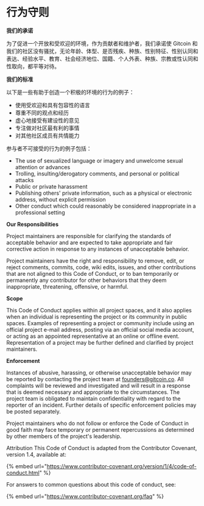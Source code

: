 # 行为守则

**我们的承诺**

为了促进一个开放和受欢迎的环境，作为贡献者和维护者，我们承诺使 Gitcoin 和我们的社区没有骚扰，无论年龄、体型、是否残疾、种族、性别特征、性别认同和表达、经验水平、教育、社会经济地位、国籍、个人外表、种族、宗教或性认同和性取向，都平等对待。

**我们的标准**

以下是一些有助于创造一个积极的环境的行为的例子：

* 使用受欢迎和具有包容性的语言
* 尊重不同的观点和经历
* 虚心地接受有建设性的意见
* 专注做对社区最有利的事情
* 对其他社区成员有共情能力

参与者不可接受的行为的例子包括：

* The use of sexualized language or imagery and unwelcome sexual attention or advances
* Trolling, insulting/derogatory comments, and personal or political attacks
* Public or private harassment
* Publishing others' private information, such as a physical or electronic address, without explicit permission
* Other conduct which could reasonably be considered inappropriate in a professional setting

**Our Responsibilities**

Project maintainers are responsible for clarifying the standards of acceptable behavior and are expected to take appropriate and fair corrective action in response to any instances of unacceptable behavior.

Project maintainers have the right and responsibility to remove, edit, or reject comments, commits, code, wiki edits, issues, and other contributions that are not aligned to this Code of Conduct, or to ban temporarily or permanently any contributor for other behaviors that they deem inappropriate, threatening, offensive, or harmful.

**Scope**

This Code of Conduct applies within all project spaces, and it also applies when an individual is representing the project or its community in public spaces. Examples of representing a project or community include using an official project e-mail address, posting via an official social media account, or acting as an appointed representative at an online or offline event. Representation of a project may be further defined and clarified by project maintainers.

**Enforcement**

Instances of abusive, harassing, or otherwise unacceptable behavior may be reported by contacting the project team at founders@gitcoin.co. All complaints will be reviewed and investigated and will result in a response that is deemed necessary and appropriate to the circumstances. The project team is obligated to maintain confidentiality with regard to the reporter of an incident. Further details of specific enforcement policies may be posted separately.

Project maintainers who do not follow or enforce the Code of Conduct in good faith may face temporary or permanent repercussions as determined by other members of the project's leadership.

Attribution This Code of Conduct is adapted from the Contributor Covenant, version 1.4, available at:

{% embed url="https://www.contributor-covenant.org/version/1/4/code-of-conduct.html" %}

For answers to common questions about this code of conduct, see:

{% embed url="https://www.contributor-covenant.org/faq" %}
